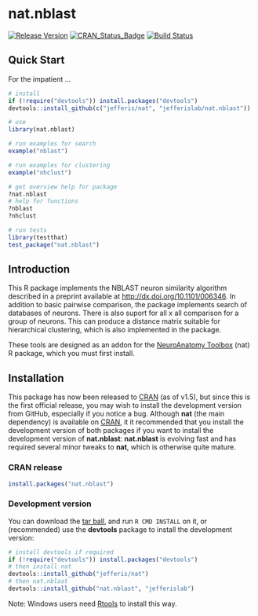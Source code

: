 # nat.nblast
[![Release Version](https://img.shields.io/github/release/jefferislab/nat.nblast.svg)](https://github.com/jefferislab/nat.nblast/releases/latest) 
[![CRAN_Status_Badge](http://www.r-pkg.org/badges/version/nat.nblast)](https://cran.r-project.org/package=nat.nblast) 
[![Build Status](https://travis-ci.org/jefferislab/nat.nblast.svg?branch=master)](https://travis-ci.org/jefferislab/nat.nblast)

## Quick Start

For the impatient ...

```r
# install
if (!require("devtools")) install.packages("devtools")
devtools::install_github(c("jefferis/nat", "jefferislab/nat.nblast"))

# use
library(nat.nblast)

# run examples for search
example("nblast")

# run examples for clustering
example("nhclust")

# get overview help for package
?nat.nblast
# help for functions
?nblast
?nhclust

# run tests
library(testthat)
test_package("nat.nblast")
```

## Introduction
This R package implements the NBLAST neuron similarity algorithm described in a preprint available at
<http://dx.doi.org/10.1101/006346>.  In addition to basic pairwise comparison, the package implements search of
databases of neurons.  There is also suport for all x all comparison for a group of neurons. This can produce a distance
matrix suitable for hierarchical clustering, which is also implemented in the package.

These tools are designed as an addon for the [NeuroAnatomy Toolbox](https://github.com/jefferis/nat) (nat) R package, 
which you must first install.

## Installation
This package has now been released to [CRAN](https://cran.r-project.org/package=nat.nblast)
(as of v1.5), but since this is the first official release,
you may wish to install the development version from GitHub, especially if you notice a bug.
Although **nat** (the main dependency) is available on [CRAN](https://cran.r-project.org/package=nat),
it it recommended that you install the development version of both packages 
if you want to install the development version of **nat.nblast**: **nat.nblast** is evolving fast 
and has required several minor tweaks to **nat**, which is otherwise quite mature.

### CRAN release
```r
install.packages("nat.nblast")
```

### Development version
You can download the [tar ball](https://github.com/jefferislab/nat.nblast/tarball/master),
and run `R CMD INSTALL` on it, or (recommended) use the **devtools** package to install the development version:

```r
# install devtools if required
if (!require("devtools")) install.packages("devtools")
# then install nat
devtools::install_github("jefferis/nat")
# then nat.nblast
devtools::install_github("nat.nblast", "jefferislab")
```

Note: Windows users need [Rtools](http://www.murdoch-sutherland.com/Rtools/) to install this way.
